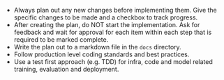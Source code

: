 * Always plan out any new changes before implementing them. Give the specific changes to be made and a checkbox to track progress.
* After creating the plan, do NOT start the implementation. Ask for feedback and wait for approval for each item within each step that is required to be marked complete.
* Write the plan out to a markdown file in the `docs` directory.
* Follow production level coding standards and best practices.
* Use a test first approach (e.g. TDD) for infra, code and model related training, evaluation and deployment.